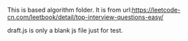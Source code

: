 This is based algorithm folder.
It is from url:https://leetcode-cn.com/leetbook/detail/top-interview-questions-easy/

draft.js is only a blank js file just for test.